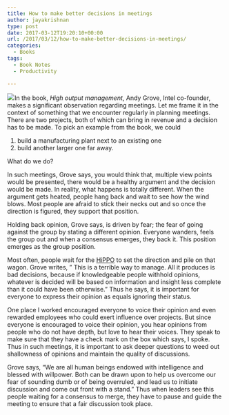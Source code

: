 ```yaml
---
title: How to make better decisions in meetings
author: jayakrishnan
type: post
date: 2017-03-12T19:20:10+00:00
url: /2017/03/12/how-to-make-better-decisions-in-meetings/
categories:
  - Books
tags:
  - Book Notes
  - Productivity

---
```

<a href="https://www.amazon.com/High-Output-Management-Andrew-Grove-ebook/dp/B015VACHOK/ref=as_li_ss_il?ie=UTF8&qid=1489346145&sr=8-1&keywords=high+output+management&linkCode=li3&tag=varnamblog-20&linkId=10fde956b63062f4b43a4e1e6c789501" target="_blank"><img class="alignleft" src="//ws-na.amazon-adsystem.com/widgets/q?_encoding=UTF8&ASIN=B015VACHOK&Format=_SL250_&ID=AsinImage&MarketPlace=US&ServiceVersion=20070822&WS=1&tag=varnamblog-20" border="0" /></a><img loading="lazy" style="border: none !important; margin: 0px !important;" src="https://ir-na.amazon-adsystem.com/e/ir?t=varnamblog-20&l=li3&o=1&a=B015VACHOK" alt="" width="1" height="1" border="0" />In the book, _High output management_, Andy Grove, Intel co-founder, makes a significant observation regarding meetings. Let me frame it in the context of something that we encounter regularly in planning meetings. There are two projects, both of which can bring in revenue and a decision has to be made. To pick an example from the book, we could

  1. build a manufacturing plant next to an existing one
  2. build another larger one far away.

What do we do?

In such meetings, Grove says, you would think that, multiple view points would be presented, there would be a healthy argument and the decision would be made. In reality, what happens is totally different. When the argument gets heated, people hang back and wait to see how the wind blows. Most people are afraid to stick their necks out and so once the direction is figured, they support that position.

Holding back opinion, Grove says, is driven by fear; the fear of going against the group by stating a different opinion. Everyone wanders, feels the group out and when a consensus emerges, they back it. This position emerges as the group position.

Most often, people wait for the [HiPPO][1] to set the direction and pile on that wagon. Grove writes, &#8221; This is a terrible way to manage. All it produces is bad decisions, because if knowledgeable people withhold opinions, whatever is decided will be based on information and insight less complete than it could have been otherwise.&#8221; Thus he says, it is important for everyone to express their opinion as equals ignoring their status.

One place I worked encouraged everyone to voice their opinion and even rewarded employees who could exert influence over projects. But since everyone is encouraged to voice their opinion, you hear opinions from people who do not have depth, but love to hear their voices. They speak to make sure that they have a check mark on the box which says, I spoke. Thus in such meetings, it is important to ask deeper questions to weed out shallowness of opinions and maintain the quality of discussions.

Grove says, &#8220;We are all human beings endowed with intelligence and blessed with willpower. Both can be drawn upon to help us overcome our fear of sounding dumb or of being overruled, and lead us to initiate discussion and come out front with a stand.&#8221; Thus when leaders see this people waiting for a consensus to merge, they have to pause and guide the meeting to ensure that a fair discussion took place.

 [1]: http://whatis.techtarget.com/definition/HiPPOs-highest-paid-persons-opinions